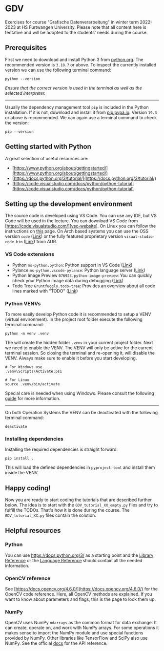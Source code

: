 # GDV

Exercises for course "Grafische Datenverarbeitung" in winter term 2022-2023 at HS Furtwangen University. Please note
that all content here is tentative and will be adopted to the students' needs during the course.

## Prerequisites

First we need to download and install Python 3 from [python.org](https://www.python.org/downloads/). The recommended
version is `3.10.7` or above. To inspect the currently installed version we can use the following terminal command:

```shell
python --version
```

*Ensure that the correct version is used in the terminal as well as the selected interpreter.*

---

Usually the dependency management tool `pip` is included in the Python installation. If it is not, download and install
it from [pip.pypa.io](https://pip.pypa.io/en/stable/installation/). Version `19.3` or above is recommended. We can again
use a terminal command to check the version:

```shell
pip --version
```

## Getting started with Python

A great selection of useful resources are:

- [https://www.python.org/about/gettingstarted/](https://www.python.org/about/gettingstarted/)
- [https://docs.python.org/3/tutorial/](https://docs.python.org/3/tutorial/)
- [https://code.visualstudio.com/docs/python/python-tutorial](https://code.visualstudio.com/docs/python/python-tutorial)

## Setting up the development environment

The source code is developed using VS Code. You can use any IDE, but VS Code will be used in the lecture. You can
download VS Code from [https://code.visualstudio.com/][vsc-website]. On Linux you can follow the instructions on
[this][vsc-linux] page. On Arch based systems you can use the OSS version `code` ([Link][vsc-arch-oss]) or the fully
featured proprietary version `visual-studio-code-bin` ([Link][vsc-arch-bin]) from AUR.

### VS Code extensions

- Python `ms-python.python`: Python support in VS Code ([Link][vsc-ext-python])
- Pylance `ms-python.vscode-pylance`: Python language server ([Link][vsc-ext-pylance])
- Python Image Preview `076923.python-image-preview`: You can quickly check your Python image data during debugging
  ([Link][vsc-ext-img-preview])
- Todo Tree `Gruntfuggly.todo-tree`: Provides an overview about all code lines marked with "TODO"
  ([Link][vsc-ext-todo-tree])

### Python VENVs

To more easily develop Python code it is recommended to setup a VENV (virtual environment). In the project root folder
execute the following terminal command:

```shell
python -m venv .venv
```

The will create the hidden folder `.venv` in your current project folder. Next we need to enable the VENV. The VENV will
only be active for the current terminal session. So closing the terminal and re-opening it, will disable the VENV.
Always make sure to enable it before you start developing.

```shell
# For Windows use
.venv\Scripts\Activate.ps1

# For Linux
source .venv/bin/activate
```

Special care is needed when using Windows. Please consult the following [guide][venv-guide] for more information.

---

On both Operation Systems the VENV can be deactivated with the following terminal command:

```shell
deactivate
```

### Installing dependencies

Installing the required dependencies is straight forward:

```shell
pip install .
```

This will load the defined dependencies in `pyproject.toml` and install them inside the VENV.

## Happy coding!

Now you are ready to start coding the tutorials that are described further below. The idea is to start with the
`GDV_tutorial_XX_empty.py` files and try to fulfill the TODOs. That's how it is done during the course. The
`GDV_tutorial_XX.py` files contain the solution.

## Helpful resources

### Python

You can use https://docs.python.org/3/ as a starting point and the [Library Reference][py-lib-ref] or the
[Language Reference][py-lang-ref] should contain all the needed information.

### OpenCV reference

See [https://docs.opencv.org/4.6.0/](https://docs.opencv.org/4.6.0/) for the OpenCV code reference. Here, all OpenCV
methods are explained. If you want to know about parameters and flags, this is the page to look them up.

### NumPy

OpenCV uses NumPy `ndarrays` as the common format for data exchange. It can create, operate on, and work with NumPy
arrays. For some operations it makes sense to import the NumPy module and use special functions provided by NumPy.
Other libraries like TensorFlow and SciPy also use NumPy. See the official [docs][numpy-docs] for the API reference.

[venv-guide]: https://docs.python.org/3/library/venv.html
[py-lib-ref]: https://docs.python.org/3/library/index.html
[py-lang-ref]: https://docs.python.org/3/reference/index.html
[numpy-docs]: https://numpy.org/doc/stable/reference/index.html

[vsc-ext-python]: https://marketplace.visualstudio.com/items?itemName=ms-python.python
[vsc-ext-pylance]: https://marketplace.visualstudio.com/items?itemName=ms-python.vscode-pylance
[vsc-ext-img-preview]: https://marketplace.visualstudio.com/items?itemName=076923.python-image-preview
[vsc-ext-todo-tree]: https://marketplace.visualstudio.com/items?itemName=Gruntfuggly.todo-tree

[vsc-website]: https://code.visualstudio.com/
[vsc-linux]: https://code.visualstudio.com/docs/setup/linux
[vsc-arch-oss]: https://archlinux.org/packages/community/x86_64/code/
[vsc-arch-bin]: https://aur.archlinux.org/packages/visual-studio-code-bin